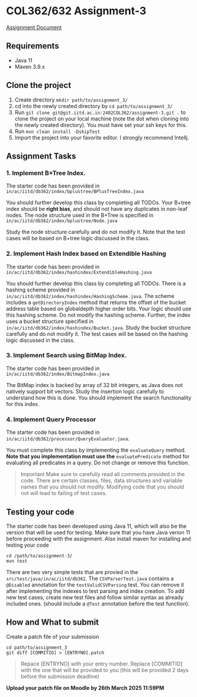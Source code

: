 # COL362/632 Assignment-3

[Assignment Document](https://docs.google.com/document/d/14St9wFD6lcLRQjLlQQo38yEBuI2Jo9BXFG3bqBuw2uo/edit?usp=sharing)

## Requirements
- Java 11
- Maven 3.9.x



## Clone the project
1. Create directory ````mkdir path/to/assignment_3/````
2. cd into the newly created directory by ````cd path/to/assignment_3/````
3. Run ```git clone git@git.iitd.ac.in:2402COL362/assignment-3.git .``` to clone the project on your local machine (note the dot when cloning into the newly created directory). You must have set your ssh keys for this.
4. Run ``mvn clean install -DskipTest``
6. Import the project into your favorite editor. I strongly recommend Intellj.
    
## Assignment Tasks

### 1. Implement B+Tree Index.
The starter code has been provided in ``in/ac/iitd/db362/index/bplustree/BPlusTreeIndex.java``

You should further develop this class by completing all TODOs. Your B+tree index should be **right bias**, and should not have any duplicates in non-leaf nodes. The node structure used in the B+Tree is specified in ``in/ac/iitd/db362/index/bplustree/Node.java``

Study the node structure carefully and do not modify it. Note that the test cases will be based on B+tree logic discussed in the class.

  
### 2. Implement Hash Index based on Extendible Hashing
The starter code has been provided in ``in/ac/iitd/db362/index/hashindex/ExtendibleHashing.java``

You should further develop this class by completing all TODOs. There is a hashing scheme provided in ``in/ac/iitd/db362/index/hashindex/HashingScheme.java``. The scheme includes a ``getDirectoryIndex`` method that returns the offset of the bucket address table based on globaldepth higher order bits. Your logic should use this hashing scheme. Do not modify the hashing scheme. Further, the index uses a bucket structure specified in ``in/ac/iitd/db362/index/hashindex/Bucket.java``. Study the bucket structure carefully and do not modify it. The test cases will be based on the hashing logic discussed in the class.

 
### 3. Implement Search using BitMap Index.
The starter code has been provided in ``in/ac/iitd/db362/index/BitmapIndex.java``

The BitMap index is backed by array of 32 bit integers, as Java does not natively support bit vectors. Study the insertion logic carefully to understand how this is done. You should implement the search functionality for this index.
 
### 4. Implement Query Processor
The starter code has been provided in ``in/ac/iitd/db362/processor/QueryEvaluator.java``.

You must complete this class by implementing the ``evaluateQuery`` method. **Note that you implementation must  use the** ``evaluatePredicate`` method for evaluating all predicates in a query. Do not change or remove this function.


>Important
>Make sure to carefully read all comments provided in the code. 
>There are certain classes, files, data structures and variable names that you should not modify. 
>Modifying code that you should not will lead to failing of test cases.

  

## Testing your code

The starter code has been developed using Java 11, which will also be the version that will be used for testing. Make sure that you have Java verion 11 before proceeding with the assignment. Also install maven for installing and testing your code

````
cd /path/to/assignment-3/
mvn test
````

There are two very simple tests that are provied in the ``src/test/java/in/ac/iitd/db362``. The ``CSVParserTest.java`` contains a ``@Disabled`` annotation for the ``testValidCSVParsing``  test. You can remove it after implementing the indexes to test parsing and index creation. To add new test cases, create new test files and follow similar syntax as already included ones. (should include a ``@Test`` annotation before the test function).


  

## How and What to submit

 Create a patch file of your submission
````
cd path/to/assignment_3
git diff [COMMITID] > [ENTRYNO].patch
 ````
>Repace [ENTRYNO] with your entry number.
>Replace [COMMITID] with the one that will be provided to you (this will be provided 2 days before the submission deadline)

**Upload your patch file on Moodle by 26th March 2025 11:59PM**
